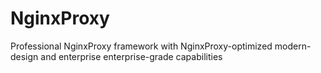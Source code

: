 # NginxProxy
Professional NginxProxy framework with NginxProxy-optimized modern-design and enterprise enterprise-grade capabilities
